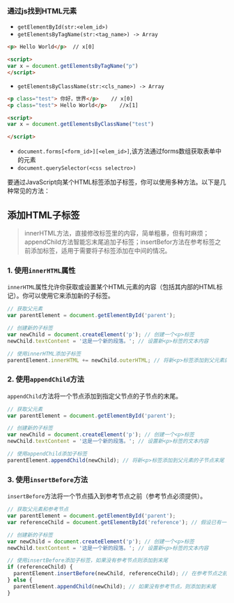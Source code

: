 ### 通过js找到HTML元素
- `getElementById(str:<elem_id>)` 
- `getElementsByTagName(str:<tag_name>) -> Array`
``` HTML
<p> Hello World</p>  // x[0]

<script>
var x = document.getElementsByTagName("p")
</script>
```
- `getElementsByClassName(str:<cls_name>) -> Array`
``` HTML
<p class="test"> 你好，世界</p>    // x[0]
<p class="test"> Hello World</p>    //x[1]

<script>
var x = document.getElementsByClassName("test")

</script>
```
- `document.forms[<form_id>][<elem_id>]`,该方法通过forms数组获取表单中的元素
- `document.querySelector(<css selectro>)`

要通过JavaScript向某个HTML标签添加子标签，你可以使用多种方法。以下是几种常见的方法：

## 添加HTML子标签

>innerHTML方法，直接修改标签里的内容，简单粗暴，但有时麻烦；appendChild方法智能忘末尾追加子标签；insertBefor方法在参考标签之前添加标签，适用于需要将子标签添加在中间的情况。
### 1. 使用`innerHTML`属性

`innerHTML`属性允许你获取或设置某个HTML元素的内容（包括其内部的HTML标记）。你可以使用它来添加新的子标签。

```javascript
// 获取父元素
var parentElement = document.getElementById('parent');

// 创建新的子标签
var newChild = document.createElement('p'); // 创建一个<p>标签
newChild.textContent = '这是一个新的段落。'; // 设置新<p>标签的文本内容

// 使用innerHTML添加子标签
parentElement.innerHTML += newChild.outerHTML; // 将新<p>标签添加到父元素的innerHTML中
```

### 2. 使用`appendChild`方法

`appendChild`方法将一个节点添加到指定父节点的子节点的末尾。

```javascript
// 获取父元素
var parentElement = document.getElementById('parent');

// 创建新的子标签
var newChild = document.createElement('p'); // 创建一个<p>标签
newChild.textContent = '这是一个新的段落。'; // 设置新<p>标签的文本内容

// 使用appendChild添加子标签
parentElement.appendChild(newChild); // 将新<p>标签添加到父元素的子节点末尾
```

### 3. 使用`insertBefore`方法

`insertBefore`方法将一个节点插入到参考节点之前（参考节点必须提供）。

```javascript
// 获取父元素和参考节点
var parentElement = document.getElementById('parent');
var referenceChild = document.getElementById('reference'); // 假设已有一个子标签作为参考

// 创建新的子标签
var newChild = document.createElement('p'); // 创建一个<p>标签
newChild.textContent = '这是一个新的段落。'; // 设置新<p>标签的文本内容

// 使用insertBefore添加子标签，如果没有参考节点则添加到末尾
if (referenceChild) {
  parentElement.insertBefore(newChild, referenceChild); // 在参考节点之前插入新节点
} else {
  parentElement.appendChild(newChild); // 如果没有参考节点，则添加到末尾
}
```
